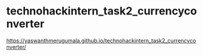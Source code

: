 # technohackintern_task2_currencyconverter
https://yaswanthmerugumala.github.io/technohackintern_task2_currencyconverter/
